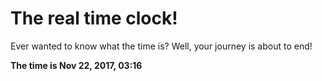 # The real time clock!

Ever wanted to know what the time is? Well, your journey is about to end!

**The time is Nov 22, 2017, 03:16**